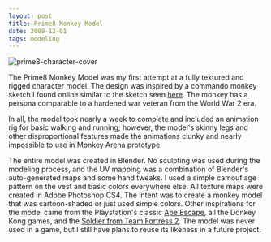 ```yaml
---
layout: post
title: Prime8 Monkey Model
date: 2008-12-01 
tags: modeling
---
```


![prime8-character-cover](https://s3.us-east-2.amazonaws.com/jarrodparkes.com/prime8-character-cover.png "Prime8 Character Sheet")

The Prime8 Monkey Model was my first attempt at a fully textured and rigged character model. The design was inspired by a commando monkey sketch I found online similar to the sketch seen [here](http://www.ericweathers.net/2011/04/sketch-day-chimp-army.html). The monkey has a persona comparable to a hardened war veteran from the World War 2 era.

In all, the model took nearly a week to complete and included an animation rig for basic walking and running; however, the model's skinny legs and other disproportional features made the animations clunky and nearly impossible to use in Monkey Arena prototype.

The entire model was created in Blender. No sculpting was used during the modeling process, and the UV mapping was a combination of Blender's auto-generated maps and some hand tweaks. I used a simple camouflage pattern on the vest and basic colors everywhere else. All texture maps were created in Adobe Photoshop CS4. The intent was to create a monkey model that was cartoon-shaded or just used simple colors. Other inspirations for the model came from the Playstation's classic [Ape Escape](http://en.wikipedia.org/wiki/Ape_Escape), all the Donkey Kong games, and the [Soldier from Team Fortress 2](http://www.giantbomb.com/soldier/3005-480/). The model was never used in a game, but I still have plans to reuse its likeness in a future project.